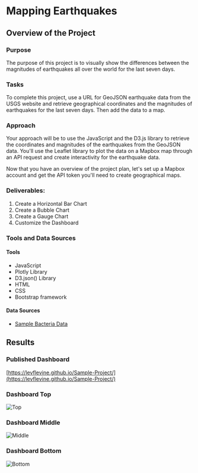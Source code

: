 # Mapping Earthquakes

## Overview of the Project

### Purpose

The purpose of this project is to visually show the differences between the magnitudes of earthquakes all over the world for the last seven days.

### Tasks

To complete this project, use a URL for GeoJSON earthquake data from the USGS website and retrieve geographical coordinates and the magnitudes of earthquakes for the last seven days. Then add the data to a map.

### Approach

Your approach will be to use the JavaScript and the D3.js library to retrieve the coordinates and magnitudes of the earthquakes from the GeoJSON data. You'll use the Leaflet library to plot the data on a Mapbox map through an API request and create interactivity for the earthquake data.

Now that you have an overview of the project plan, let's set up a Mapbox account and get the API token you'll need to create geographical maps.
### Deliverables: 

1. Create a Horizontal Bar Chart
2. Create a Bubble Chart
3. Create a Gauge Chart
4. Customize the Dashboard

### Tools and Data Sources

#### Tools

- JavaScript
- Plotly Library
- D3.json() Library
- HTML
- CSS
- Bootstrap framework

#### Data Sources

- [Sample Bacteria Data](https://2u-data-curriculum-team.s3.amazonaws.com/dataviz-online/module_12/data-12-3-2-resources.zip)

## Results

### Published Dashboard

[https://levflevine.github.io/Sample-Project/](https://levflevine.github.io/Sample-Project/)

### Dashboard Top

![Top](/resources/Screen1.png)

### Dashboard Middle

![Middle](/resources/Screen2.png)

### Dashboard Bottom

![Bottom](/resources/Screen3.png)